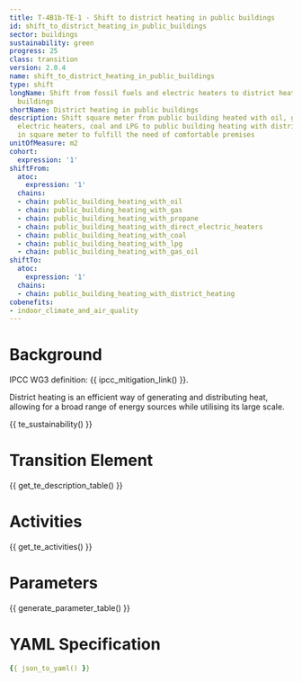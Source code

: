```yaml
---
title: T-4B1b-TE-1 - Shift to district heating in public buildings
id: shift_to_district_heating_in_public_buildings
sector: buildings
sustainability: green
progress: 25
class: transition
version: 2.0.4
name: shift_to_district_heating_in_public_buildings
type: shift
longName: Shift from fossil fuels and electric heaters to district heating in public
  buildings
shortName: District heating in public buildings
description: Shift square meter from public building heated with oil, gas, direct
  electric heaters, coal and LPG to public building heating with district heating
  in square meter to fulfill the need of comfortable premises
unitOfMeasure: m2
cohort:
  expression: '1'
shiftFrom:
  atoc:
    expression: '1'
  chains:
  - chain: public_building_heating_with_oil
  - chain: public_building_heating_with_gas
  - chain: public_building_heating_with_propane
  - chain: public_building_heating_with_direct_electric_heaters
  - chain: public_building_heating_with_coal
  - chain: public_building_heating_with_lpg
  - chain: public_building_heating_with_gas_oil
shiftTo:
  atoc:
    expression: '1'
  chains:
  - chain: public_building_heating_with_district_heating
cobenefits:
- indoor_climate_and_air_quality
---
```

# Background

IPCC WG3 definition: {{ ipcc_mitigation_link() }}.

District heating is an efficient way of generating and distributing heat, allowing for a broad range of energy sources while utilising its large scale.




{{ te_sustainability() }}

# Transition Element

{{ get_te_description_table() }}




# Activities

{{ get_te_activities() }}


# Parameters

{{ generate_parameter_table() }}


# YAML Specification

```yaml
{{ json_to_yaml() }}
```
